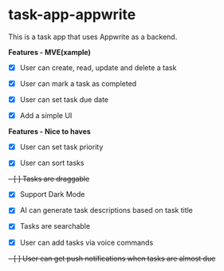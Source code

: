 # task-app-appwrite

This is a task app that uses Appwrite as a backend.

**Features - MVE(xample)**

- [x] User can create, read, update and delete a task

- [x] User can mark a task as completed

- [x] User can set task due date

- [x] Add a simple UI

**Features - Nice to haves**

- [x] User can set task priority

- [x] User can sort tasks

~~- [ ] Tasks are draggable~~

- [x] Support Dark Mode

- [x] AI can generate task descriptions based on task title

- [x] Tasks are searchable

- [x] User can add tasks via voice commands

~~- [ ] User can get push notifications when tasks are almost due~~
